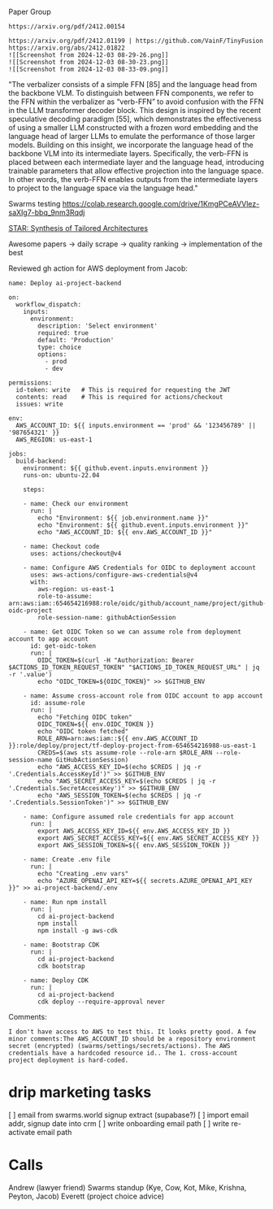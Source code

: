 Paper Group

	https://arxiv.org/pdf/2412.00154
	
	https://arxiv.org/pdf/2412.01199 | https://github.com/VainF/TinyFusion
	https://arxiv.org/abs/2412.01822
	![[Screenshot from 2024-12-03 08-29-26.png]]
	![[Screenshot from 2024-12-03 08-30-23.png]]
	![[Screenshot from 2024-12-03 08-33-09.png]]
	
"The verbalizer consists of a simple FFN [85] and the language head from the
backbone VLM. To distinguish between FFN components,
we refer to the FFN within the verbalizer as “verb-FFN” to
avoid confusion with the FFN in the LLM transformer decoder block. This design is inspired by the recent speculative decoding paradigm [55], which demonstrates the effectiveness of using a smaller LLM constructed with a frozen
word embedding and the language head of larger LLMs to
emulate the performance of those larger models. Building
on this insight, we incorporate the language head of the
backbone VLM into its intermediate layers. Specifically,
the verb-FFN is placed between each intermediate layer and
the language head, introducing trainable parameters that allow effective projection into the language space. In other
words, the verb-FFN enables outputs from the intermediate layers to project to the language space via the language
head."

Swarms testing https://colab.research.google.com/drive/1KmgPCeAVVlez-saXIg7-bbq_9nm3Rqdj


[STAR: Synthesis of Tailored Architectures](https://arxiv.org/pdf/2411.17800)


Awesome papers -> daily scrape -> quality ranking -> implementation of the best

Reviewed gh action for AWS deployment from Jacob:
```
name: Deploy ai-project-backend

on:
  workflow_dispatch:
    inputs:
      environment:
        description: 'Select environment'
        required: true
        default: 'Production'
        type: choice
        options:
          - prod
          - dev

permissions:
  id-token: write   # This is required for requesting the JWT
  contents: read    # This is required for actions/checkout
  issues: write

env:
  AWS_ACCOUNT_ID: ${{ inputs.environment == 'prod' && '123456789' || '987654321' }}
  AWS_REGION: us-east-1

jobs:
  build-backend:
    environment: ${{ github.event.inputs.environment }}
    runs-on: ubuntu-22.04

    steps:

    - name: Check our environment
      run: |
        echo "Environment: ${{ job.environment.name }}"
        echo "Environment: ${{ github.event.inputs.environment }}"
        echo "AWS_ACCOUNT_ID: ${{ env.AWS_ACCOUNT_ID }}"

    - name: Checkout code
      uses: actions/checkout@v4

    - name: Configure AWS Credentials for OIDC to deployment account
      uses: aws-actions/configure-aws-credentials@v4
      with:
        aws-region: us-east-1
        role-to-assume: arn:aws:iam::654654216988:role/oidc/github/account_name/project/github-oidc-project
        role-session-name: githubActionSession

    - name: Get OIDC Token so we can assume role from deployment account to app account
      id: get-oidc-token
      run: |
        OIDC_TOKEN=$(curl -H "Authorization: Bearer $ACTIONS_ID_TOKEN_REQUEST_TOKEN" "$ACTIONS_ID_TOKEN_REQUEST_URL" | jq -r '.value')
        echo "OIDC_TOKEN=${OIDC_TOKEN}" >> $GITHUB_ENV

    - name: Assume cross-account role from OIDC account to app account
      id: assume-role
      run: |
        echo "Fetching OIDC token"
        OIDC_TOKEN=${{ env.OIDC_TOKEN }}
        echo "OIDC token fetched"
        ROLE_ARN=arn:aws:iam::${{ env.AWS_ACCOUNT_ID }}:role/deploy/project/tf-deploy-project-from-654654216988-us-east-1
        CREDS=$(aws sts assume-role --role-arn $ROLE_ARN --role-session-name GitHubActionSession)
        echo "AWS_ACCESS_KEY_ID=$(echo $CREDS | jq -r '.Credentials.AccessKeyId')" >> $GITHUB_ENV
        echo "AWS_SECRET_ACCESS_KEY=$(echo $CREDS | jq -r '.Credentials.SecretAccessKey')" >> $GITHUB_ENV
        echo "AWS_SESSION_TOKEN=$(echo $CREDS | jq -r '.Credentials.SessionToken')" >> $GITHUB_ENV

    - name: Configure assumed role credentials for app account
      run: |
        export AWS_ACCESS_KEY_ID=${{ env.AWS_ACCESS_KEY_ID }}
        export AWS_SECRET_ACCESS_KEY=${{ env.AWS_SECRET_ACCESS_KEY }}
        export AWS_SESSION_TOKEN=${{ env.AWS_SESSION_TOKEN }}

    - name: Create .env file
      run: |
        echo "Creating .env vars"
        echo "AZURE_OPENAI_API_KEY=${{ secrets.AZURE_OPENAI_API_KEY }}" >> ai-project-backend/.env

    - name: Run npm install
      run: |
        cd ai-project-backend
        npm install
        npm install -g aws-cdk

    - name: Bootstrap CDK
      run: |
        cd ai-project-backend
        cdk bootstrap

    - name: Deploy CDK
      run: |
        cd ai-project-backend
        cdk deploy --require-approval never
```

Comments: 
```
I don't have access to AWS to test this. It looks pretty good. A few minor comments:The AWS_ACCOUNT_ID should be a repository environment secret (encrypted) (swarms/settings/secrets/actions). The AWS credentials have a hardcoded resource id.. The 1. cross-account project deployment is hard-coded. 
```
# drip marketing tasks
[ ] email from swarms.world signup extract (supabase?)
[ ] import email addr, signup date into crm
[ ] write onboarding email path
[ ] write re-activate email path

# Calls
Andrew (lawyer friend)
Swarms standup (Kye, Cow, Kot, Mike, Krishna, Peyton, Jacob)
Everett (project choice advice)